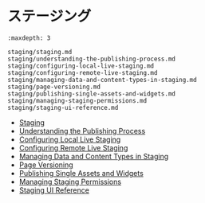 # ステージング

```{toctree}
:maxdepth: 3

staging/staging.md
staging/understanding-the-publishing-process.md
staging/configuring-local-live-staging.md
staging/configuring-remote-live-staging.md
staging/managing-data-and-content-types-in-staging.md
staging/page-versioning.md
staging/publishing-single-assets-and-widgets.md
staging/managing-staging-permissions.md
staging/staging-ui-reference.md
```

* [Staging](./staging/staging.md)
* [Understanding the Publishing Process](./staging/understanding-the-publishing-process.md)
* [Configuring Local Live Staging](./staging/configuring-local-live-staging.md)
* [Configuring Remote Live Staging](./staging/configuring-remote-live-staging.md)
* [Managing Data and Content Types in Staging](./staging/managing-data-and-content-types-in-staging.md)
* [Page Versioning](./staging/page-versioning.md)
* [Publishing Single Assets and Widgets](./staging/publishing-single-assets-and-widgets.md)
* [Managing Staging Permissions](./staging/managing-staging-permissions.md)
* [Staging UI Reference](./staging/staging-ui-reference.md)
